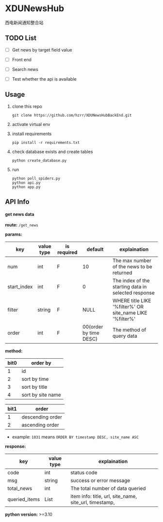 # XDUNewsHub
西电新闻通知整合站



## TODO List

- [ ] Get news by target field value
- [ ] Front end
- [ ] Search news
- [ ] Test whether the api is available



## Usage
1. clone this repo

    ```
    git clone https://github.com/hzrr/XDUNewsHubBackEnd.git
    ```

2. activate virtual env

3. install requirements 

    ```
    pip install -r requirements.txt
    ```

4. check database exists and create tables

    ```
    python create_database.py
    ```

5. run

    ```
    python poll_spiders.py
    python api.py
    python app.py
    ```




## API Info

#### get news data

**route:** `/get_news`

**params:**

| key         | value type | is required | default                | explaination                                             |
| ----------- | ---------- | ----------- | ---------------------- | -------------------------------------------------------- |
| num         | int        | F           | 10                     | The max number of the news to be returned                |
| start_index | int        | F           | 0                      | The index of the starting data in selected response      |
| filter      | string     | F           | NULL                   | WHERE title LIKE '%filter%' OR site_name LIKE '%filter%' |
| order       | int        | F           | 00(order by time DESC) | The method of query data                                 |

**method:** 

| bit0 | order by          |
| ---- | ----------------- |
| 1    | id                |
| 2    | sort by time      |
| 3    | sort by title     |
| 4    | sort by site name |

| bit1 | order            |
| ---- | ---------------- |
| 1    | descending order |
| 2    | ascending order  |

* example: `1031` means `ORDER BY timestamp DESC, site_name ASC`

**response:**

| key           | value type | explaination                                           |
| ------------- | ---------- | ------------------------------------------------------ |
| code          | int        | status code                                            |
| msg           | string     | success or error message                               |
| total_news    | int        | The total number of data queried                       |
| queried_items | List       | item info: title, url, site_name, site_url, timestamp, |



**python version:** >=3.10

